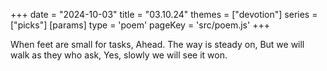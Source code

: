 +++
date = "2024-10-03"
title = "03.10.24"
themes = ["devotion"]
series = ["picks"]
[params]
  type = 'poem'
  pageKey = 'src/poem.js'
+++

When feet are small for tasks,
Ahead. The way is steady on,
But we will walk as they who ask,
Yes, slowly we will see it won.
